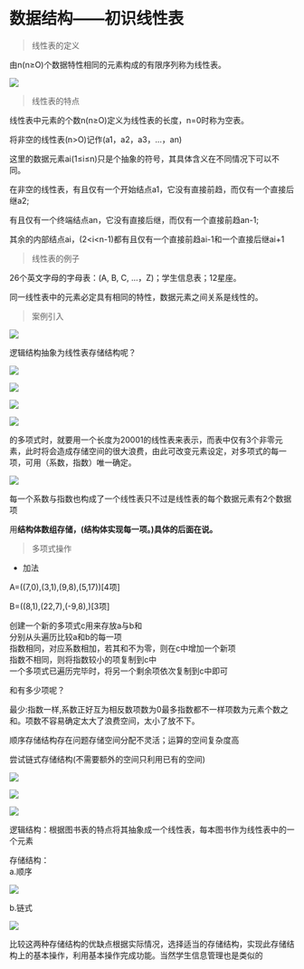 数据结构——初识线性表
===========

> 线性表的定义

由n(n≥O)个数据特性相同的元素构成的有限序列称为线性表。

![](https://i0.hdslb.com/bfs/article/45031861e452f0c074b4c35529161e4c16cef9f9.png)

> 线性表的特点

线性表中元素的个数n(n≥O)定义为线性表的长度，n=0时称为空表。

将非空的线性表(n>O)记作(a1，a2，a3，...，an)

这里的数据元素ai(1≤i≤n)只是个抽象的符号，其具体含义在不同情况下可以不同。

在非空的线性表，有且仅有一个开始结点a1，它没有直接前趋，而仅有一个直接后继a2;

有且仅有一个终端结点an，它没有直接后继，而仅有一个直接前趋an-1;

其余的内部结点ai，(2<i<n-1)都有且仅有一个直接前趋ai-1和一个直接后继ai+1

> 线性表的例子

26个英文字母的字母表：(A, B, C, ...，Z)；学生信息表；12星座。

同一线性表中的元素必定具有相同的特性，数据元素之间关系是线性的。

> 案例引入

![](https://i0.hdslb.com/bfs/article/6f33397f891876c68e48ba52eab3977723013879.png)

逻辑结构抽象为线性表存储结构呢？

![](https://i0.hdslb.com/bfs/article/8823c906008c1dc04447be453964f97f10d9058b.png)

![](https://i0.hdslb.com/bfs/article/1f28c66f32a244bb0f3ad5990c04467edf5b99d8.png)

![](https://i0.hdslb.com/bfs/article/7e847d9bbf0f3126aa0151016c58e4ceb1f7997b.png)

![](https://i0.hdslb.com/bfs/article/e40f15560243aaf01e64866cbcea9afa52ef53c9.png)

的多项式时，就要用一个长度为20001的线性表来表示，而表中仅有3个非零元素，此时将会造成存储空间的很大浪费，由此可改变元素设定，对多项式的每一项，可用（系数，指数）唯一确定。

![](https://i0.hdslb.com/bfs/article/c0fa94b19509faca530c503582022d928516a200.png)

每一个系数与指数也构成了一个线性表只不过是线性表的每个数据元素有2个数据项

用**结构体数组存储，(结构体实现每一项。)具体的后面在说。**

> 多项式操作

*   加法
    

A=((7,0),(3,1),(9,8),(5,17))\[4项\]

B=((8,1),(22,7),(-9,8),)\[3项\]

创建一个新的多项式c用来存放a与b和  
分别从头遍历比较a和b的每一项  
指数相同，对应系数相加，若其和不为零，则在c中增加一个新项  
指数不相同，则将指数较小的项复制到c中  
一个多项式已遍历完毕时，将另一个剩余项依次复制到c中即可

和有多少项呢？

最少:指数一样,系数正好互为相反数项数为0最多指数都不一样项数为元素个数之和。项数不容易确定太大了浪费空间，太小了放不下。

顺序存储结构存在问题存储空间分配不灵活；运算的空间复杂度高

尝试链式存储结构(不需要额外的空间只利用已有的空间)

![](https://i0.hdslb.com/bfs/article/27d0d4511005106ba30e8ffdcbc6a00bc02b1201.png)

![](https://i0.hdslb.com/bfs/article/c870079c3eb2a7394fc8fe91269a52df2f7c9836.gif)

![](https://i0.hdslb.com/bfs/article/edf28158651f7e33d9aad979b0101ab3b28193c8.png)

逻辑结构：根据图书表的特点将其抽象成一个线性表，每本图书作为线性表中的一个元素

存储结构：  
a.顺序

![](https://i0.hdslb.com/bfs/article/c9623fd933160f739e0216a0e719190fe5f7f31f.png)

b.链式  

![](https://i0.hdslb.com/bfs/article/87731b73e4fa854d1758dec458b7007f1e4542de.png)

比较这两种存储结构的优缺点根据实际情况，选择适当的存储结构，实现此存储结构上的基本操作，利用基本操作完成功能。当然学生信息管理也是类似的

  

  

